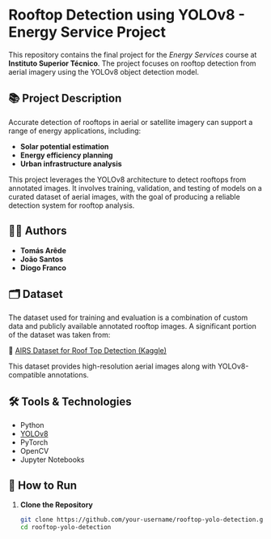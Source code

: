 # Rooftop Detection using YOLOv8 - Energy Service Project

This repository contains the final project for the *Energy Services* course at **Instituto Superior Técnico**. The project focuses on rooftop detection from aerial imagery using the YOLOv8 object detection model. 

## 📚 Project Description

Accurate detection of rooftops in aerial or satellite imagery can support a range of energy applications, including:

- **Solar potential estimation**
- **Energy efficiency planning**
- **Urban infrastructure analysis**

This project leverages the YOLOv8 architecture to detect rooftops from annotated images. It involves training, validation, and testing of models on a curated dataset of aerial images, with the goal of producing a reliable detection system for rooftop analysis.

## 👨‍💻 Authors

- **Tomás Arêde**
- **João Santos**
- **Diogo Franco**

## 🗂 Dataset

The dataset used for training and evaluation is a combination of custom data and publicly available annotated rooftop images. A significant portion of the dataset was taken from:

🔗 [AIRS Dataset for Roof Top Detection (Kaggle)](https://www.kaggle.com/datasets/chandru0503/airs-dataset-for-roof-top-detection-yolov8/data?select=dataset)

This dataset provides high-resolution aerial images along with YOLOv8-compatible annotations.

## 🛠️ Tools & Technologies

- Python
- [YOLOv8](https://github.com/ultralytics/ultralytics)
- PyTorch
- OpenCV
- Jupyter Notebooks

## 🚀 How to Run

1. **Clone the Repository**
   ```bash
   git clone https://github.com/your-username/rooftop-yolo-detection.git
   cd rooftop-yolo-detection
